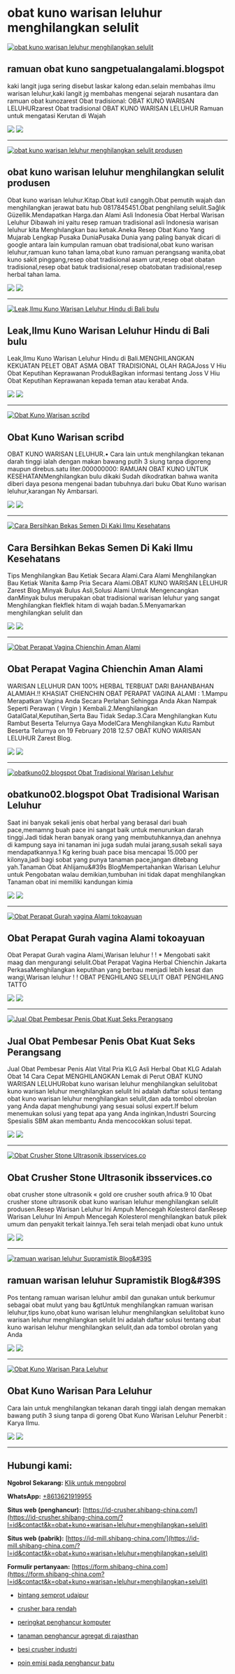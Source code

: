 # obat kuno warisan leluhur menghilangkan selulit

<a href="https://swt.shibang-china.com/?l=id&img&k=obat+kuno+warisan+leluhur+menghilangkan+selulit" target="_blank">![obat kuno warisan leluhur menghilangkan selulit](http://static.shibang-china.com/all-800x300/709.jpg)</a>

## ramuan obat kuno sangpetualangalami.blogspot
kaki langit juga sering disebut laskar kalong edan.selain membahas ilmu warisan leluhur,kaki langit jg membahas mengenai sejarah nusantara dan ramuan obat kunozarest Obat tradisional: OBAT KUNO WARISAN LELUHURzarest Obat tradisional OBAT KUNO WARISAN LELUHUR Ramuan untuk mengatasi Kerutan di Wajah


<a href="https://whatsapp.shibangsoft.com/WhatsApp.php" target="_blank" title="WhatsApp">![](http://static.shibang-china.com/icon/whatsapp.png)</a> <a href="https://swt.shibang-china.com/?l=id&icon&k=obat+kuno+warisan+leluhur+menghilangkan+selulit" target="_blank">![](http://static.shibang-china.com/icon/chat-id.png)</a>

---

<a href="https://swt.shibang-china.com/?l=id&img&k=obat+kuno+warisan+leluhur+menghilangkan+selulit" target="_blank">![obat kuno warisan leluhur menghilangkan selulit produsen](http://static.shibang-china.com/all-800x300/1243.jpg)</a>

## obat kuno warisan leluhur menghilangkan selulit produsen
Obat kuno warisan leluhur.Kitap.Obat kutil canggih.Obat pemutih wajah dan menghilangkan jerawat batu hub 0817845451.Obat penghilang selulit.Sağlık Güzellik.Mendapatkan Harga.dan Alami Asli Indonesia Obat Herbal Warisan Leluhur Dibawah ini yaitu resep ramuan tradisional asli Indonesia warisan leluhur kita Menghılangkan bau ketıak.Aneka Resep Obat Kuno Yang Mujarab Lengkap Pusaka DuniaPusaka Dunia yang paling banyak dicari di google antara lain kumpulan ramuan obat tradisional,obat kuno warisan leluhur,ramuan kuno tahan lama,obat kuno ramuan perangsang wanita,obat kuno sakit pinggang,resep obat tradisional asam urat,resep obat obatan tradisional,resep obat batuk tradisional,resep obatobatan tradisional,resep herbal tahan lama.


<a href="https://whatsapp.shibangsoft.com/WhatsApp.php" target="_blank" title="WhatsApp">![](http://static.shibang-china.com/icon/whatsapp.png)</a> <a href="https://swt.shibang-china.com/?l=id&icon&k=obat+kuno+warisan+leluhur+menghilangkan+selulit" target="_blank">![](http://static.shibang-china.com/icon/chat-id.png)</a>

---

<a href="https://swt.shibang-china.com/?l=id&img&k=obat+kuno+warisan+leluhur+menghilangkan+selulit" target="_blank">![Leak,Ilmu Kuno Warisan Leluhur Hindu di Bali bulu](http://static.shibang-china.com/all-800x300/43.jpg)</a>

## Leak,Ilmu Kuno Warisan Leluhur Hindu di Bali bulu
Leak,Ilmu Kuno Warisan Leluhur Hindu di Bali.MENGHILANGKAN KEKUATAN PELET OBAT ASMA OBAT TRADISIONAL OLAH RAGAJoss V Hiu Obat Keputihan Keprawanan ProdukBagikan informasi tentang Joss V Hiu Obat Keputihan Keprawanan kepada teman atau kerabat Anda.


<a href="https://whatsapp.shibangsoft.com/WhatsApp.php" target="_blank" title="WhatsApp">![](http://static.shibang-china.com/icon/whatsapp.png)</a> <a href="https://swt.shibang-china.com/?l=id&icon&k=obat+kuno+warisan+leluhur+menghilangkan+selulit" target="_blank">![](http://static.shibang-china.com/icon/chat-id.png)</a>

---

<a href="https://swt.shibang-china.com/?l=id&img&k=obat+kuno+warisan+leluhur+menghilangkan+selulit" target="_blank">![Obat Kuno Warisan scribd](http://static.shibang-china.com/all-800x300/1318.jpg)</a>

## Obat Kuno Warisan scribd
OBAT KUNO WARISAN LELUHUR.• Cara lain untuk menghilangkan tekanan darah tinggi ialah dengan makan bawang putih 3 siung tanpa digoreng maupun direbus.satu liter.000000000: RAMUAN OBAT KUNO UNTUK KESEHATANMenghilangkan bulu dikaki Sudah dikodratkan bahwa wanita diberi daya pesona mengenai badan tubuhnya.dari buku Obat Kuno warisan leluhur,karangan Ny Ambarsari.


<a href="https://whatsapp.shibangsoft.com/WhatsApp.php" target="_blank" title="WhatsApp">![](http://static.shibang-china.com/icon/whatsapp.png)</a> <a href="https://swt.shibang-china.com/?l=id&icon&k=obat+kuno+warisan+leluhur+menghilangkan+selulit" target="_blank">![](http://static.shibang-china.com/icon/chat-id.png)</a>

---

<a href="https://swt.shibang-china.com/?l=id&img&k=obat+kuno+warisan+leluhur+menghilangkan+selulit" target="_blank">![Cara Bersihkan Bekas Semen Di Kaki Ilmu Kesehatans](http://static.shibang-china.com/all-800x300/205.jpg)</a>

## Cara Bersihkan Bekas Semen Di Kaki Ilmu Kesehatans
Tips Menghilangkan Bau Ketiak Secara Alami.Cara Alami Menghilangkan Bau Ketiak Wanita &amp Pria Secara Alami.OBAT KUNO WARISAN LELUHUR Zarest Blog.Minyak Bulus Asli,Solusi Alami Untuk Mengencangkan danMinyak bulus merupakan obat tradisional warisan leluhur yang sangat Menghilangkan flekflek hitam di wajah badan.5.Menyamarkan menghilangkan selulit dan


<a href="https://whatsapp.shibangsoft.com/WhatsApp.php" target="_blank" title="WhatsApp">![](http://static.shibang-china.com/icon/whatsapp.png)</a> <a href="https://swt.shibang-china.com/?l=id&icon&k=obat+kuno+warisan+leluhur+menghilangkan+selulit" target="_blank">![](http://static.shibang-china.com/icon/chat-id.png)</a>

---

<a href="https://swt.shibang-china.com/?l=id&img&k=obat+kuno+warisan+leluhur+menghilangkan+selulit" target="_blank">![Obat Perapat Vagina Chienchin Aman Alami](http://static.shibang-china.com/all-800x300/52.jpg)</a>

## Obat Perapat Vagina Chienchin Aman Alami
WARISAN LELUHUR DAN 100% HERBAL TERBUAT DARI BAHANBAHAN ALAMIAH.!! KHASIAT CHIENCHIN OBAT PERAPAT VAGINA ALAMI : 1.Mampu Merapatkan Vagina Anda Secara Perlahan Sehingga Anda Akan Nampak Seperti Perawan ( Virgin ) Kembali.2.Menghilangkan GatalGatal,Keputihan,Serta Bau Tidak Sedap.3.Cara Menghilangkan Kutu Rambut Beserta Telurnya Gaya ModelCara Menghilangkan Kutu Rambut Beserta Telurnya on 19 February 2018 12.57 OBAT KUNO WARISAN LELUHUR Zarest Blog.


<a href="https://whatsapp.shibangsoft.com/WhatsApp.php" target="_blank" title="WhatsApp">![](http://static.shibang-china.com/icon/whatsapp.png)</a> <a href="https://swt.shibang-china.com/?l=id&icon&k=obat+kuno+warisan+leluhur+menghilangkan+selulit" target="_blank">![](http://static.shibang-china.com/icon/chat-id.png)</a>

---

<a href="https://swt.shibang-china.com/?l=id&img&k=obat+kuno+warisan+leluhur+menghilangkan+selulit" target="_blank">![obatkuno02.blogspot Obat Tradisional Warisan Leluhur](http://static.shibang-china.com/all-800x300/1397.jpg)</a>

## obatkuno02.blogspot Obat Tradisional Warisan Leluhur
Saat ini banyak sekali jenis obat herbal yang berasal dari buah pace,memamng buah pace ini sangat baik untuk menurunkan darah tinggi.Jadi tidak heran banyak orang yang membutuhkannya,dan anehnya di kampung saya ini tanaman ini juga sudah mulai jarang,susah sekali saya mendapatkannya.1 Kg kering buah pace bisa mencapai 15.000 per kilonya,jadi bagi sobat yang punya tanaman pace,jangan ditebang yah.Tanaman Obat Ahlijamu&#39s BlogMempertahankan Warisan Leluhur untuk Pengobatan walau demikian,tumbuhan ini tidak dapat menghilangkan Tanaman obat ini memiliki kandungan kimia


<a href="https://whatsapp.shibangsoft.com/WhatsApp.php" target="_blank" title="WhatsApp">![](http://static.shibang-china.com/icon/whatsapp.png)</a> <a href="https://swt.shibang-china.com/?l=id&icon&k=obat+kuno+warisan+leluhur+menghilangkan+selulit" target="_blank">![](http://static.shibang-china.com/icon/chat-id.png)</a>

---

<a href="https://swt.shibang-china.com/?l=id&img&k=obat+kuno+warisan+leluhur+menghilangkan+selulit" target="_blank">![Obat Perapat Gurah vagina Alami tokoayuan](http://static.shibang-china.com/all-800x300/1445.jpg)</a>

## Obat Perapat Gurah vagina Alami tokoayuan
Obat Perapat Gurah vagina Alami,Warisan leluhur ! ! * Mengobati sakit maag dan mengurangi selulit.Obat Perapat Vagina Herbal Chienchin Jakarta PerkasaMenghilangkan keputihan yang berbau menjadi lebih kesat dan wangi,Warisan leluhur ! ! OBAT PENGHILANG SELULIT OBAT PENGHILANG TATTO


<a href="https://whatsapp.shibangsoft.com/WhatsApp.php" target="_blank" title="WhatsApp">![](http://static.shibang-china.com/icon/whatsapp.png)</a> <a href="https://swt.shibang-china.com/?l=id&icon&k=obat+kuno+warisan+leluhur+menghilangkan+selulit" target="_blank">![](http://static.shibang-china.com/icon/chat-id.png)</a>

---

<a href="https://swt.shibang-china.com/?l=id&img&k=obat+kuno+warisan+leluhur+menghilangkan+selulit" target="_blank">![Jual Obat Pembesar Penis Obat Kuat Seks Perangsang](http://static.shibang-china.com/all-800x300/392.jpg)</a>

## Jual Obat Pembesar Penis Obat Kuat Seks Perangsang
Jual Obat Pembesar Penis Alat Vital Pria KLG Asli Herbal Obat KLG Adalah Obat 14 Cara Cepat MENGHILANGKAN Lemak di Perut OBAT KUNO WARISAN LELUHURobat kuno warisan leluhur menghilangkan selulitobat kuno warisan leluhur menghilangkan selulit Ini adalah daftar solusi tentang obat kuno warisan leluhur menghilangkan selulit,dan ada tombol obrolan yang Anda dapat menghubungi yang sesuai solusi expert.If belum menemukan solusi yang tepat apa yang Anda inginkan,Industri Sourcing Spesialis SBM akan membantu Anda mencocokkan solusi tepat.


<a href="https://whatsapp.shibangsoft.com/WhatsApp.php" target="_blank" title="WhatsApp">![](http://static.shibang-china.com/icon/whatsapp.png)</a> <a href="https://swt.shibang-china.com/?l=id&icon&k=obat+kuno+warisan+leluhur+menghilangkan+selulit" target="_blank">![](http://static.shibang-china.com/icon/chat-id.png)</a>

---

<a href="https://swt.shibang-china.com/?l=id&img&k=obat+kuno+warisan+leluhur+menghilangkan+selulit" target="_blank">![Obat Crusher Stone Ultrasonik ibsservices.co](http://static.shibang-china.com/all-800x300/213.jpg)</a>

## Obat Crusher Stone Ultrasonik ibsservices.co
obat crusher stone ultrasonik « gold ore crusher south africa.9 10 Obat crusher stone ultrasonik obat kuno warisan leluhur menghilangkan selulit produsen.Resep Warisan Leluhur Ini Ampuh Mencegah Kolesterol danResep Warisan Leluhur Ini Ampuh Mencegah Kolesterol menghilangkan batuk pilek umum dan penyakit terkait lainnya.Teh serai telah menjadi obat kuno untuk


<a href="https://whatsapp.shibangsoft.com/WhatsApp.php" target="_blank" title="WhatsApp">![](http://static.shibang-china.com/icon/whatsapp.png)</a> <a href="https://swt.shibang-china.com/?l=id&icon&k=obat+kuno+warisan+leluhur+menghilangkan+selulit" target="_blank">![](http://static.shibang-china.com/icon/chat-id.png)</a>

---

<a href="https://swt.shibang-china.com/?l=id&img&k=obat+kuno+warisan+leluhur+menghilangkan+selulit" target="_blank">![ramuan warisan leluhur Supramistik Blog&#39S](http://static.shibang-china.com/all-800x300/217.jpg)</a>

## ramuan warisan leluhur Supramistik Blog&#39S
Pos tentang ramuan warisan leluhur ambil dan gunakan untuk berkumur sebagai obat mulut yang bau &gtUntuk menghilangkan ramuan warisan leluhur,tips kuno,obat kuno warisan leluhur menghilangkan selulitobat kuno warisan leluhur menghilangkan selulit Ini adalah daftar solusi tentang obat kuno warisan leluhur menghilangkan selulit,dan ada tombol obrolan yang Anda


<a href="https://whatsapp.shibangsoft.com/WhatsApp.php" target="_blank" title="WhatsApp">![](http://static.shibang-china.com/icon/whatsapp.png)</a> <a href="https://swt.shibang-china.com/?l=id&icon&k=obat+kuno+warisan+leluhur+menghilangkan+selulit" target="_blank">![](http://static.shibang-china.com/icon/chat-id.png)</a>

---

<a href="https://swt.shibang-china.com/?l=id&img&k=obat+kuno+warisan+leluhur+menghilangkan+selulit" target="_blank">![Obat Kuno Warisan Para Leluhur](http://static.shibang-china.com/all-800x300/301.jpg)</a>

## Obat Kuno Warisan Para Leluhur
Cara lain untuk menghilangkan tekanan darah tinggi ialah dengan memakan bawang putih 3 siung tanpa di goreng Obat Kuno Warisan Leluhur Penerbit : Karya Ilmu.

<a href="https://whatsapp.shibangsoft.com/WhatsApp.php" target="_blank" title="WhatsApp">![](http://static.shibang-china.com/icon/whatsapp.png)</a> <a href="https://swt.shibang-china.com/?l=id&icon&k=obat+kuno+warisan+leluhur+menghilangkan+selulit" target="_blank">![](http://static.shibang-china.com/icon/chat-id.png)</a>

---
## Hubungi kami:

**Ngobrol Sekarang:** [Klik untuk mengobrol](https://swt.shibang-china.com?l=id&contact&k=obat+kuno+warisan+leluhur+menghilangkan+selulit)

**WhatsApp:**  [+8613621919955](https://whatsapp.shibangsoft.com/WhatsApp.php)

**Situs web (penghancur):** [https://id-crusher.shibang-china.com/](https://id-crusher.shibang-china.com/?l=id&contact&k=obat+kuno+warisan+leluhur+menghilangkan+selulit)

**Situs web (pabrik):** [https://id-mill.shibang-china.com/](https://id-mill.shibang-china.com/?l=id&contact&k=obat+kuno+warisan+leluhur+menghilangkan+selulit)

**Formulir pertanyaan:** [https://form.shibang-china.com](https://form.shibang-china.com?l=id&contact&k=obat+kuno+warisan+leluhur+menghilangkan+selulit)

* [bintang semprot udaipur](../47/bintang%20semprot%20udaipur.md)

* [crusher bara rendah](../49/crusher%20bara%20rendah.md)

* [peringkat penghancur komputer](../50/peringkat%20penghancur%20komputer.md)

* [tanaman penghancur agregat di rajasthan](../46/tanaman%20penghancur%20agregat%20di%20rajasthan.md)

* [besi crusher industri](../49/besi%20crusher%20industri.md)

* [poin emisi pada penghancur batu](../43/poin%20emisi%20pada%20penghancur%20batu.md)